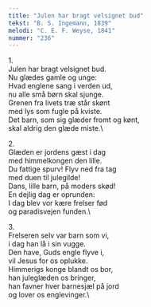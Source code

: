 ```yaml
---
title: "Julen har bragt velsignet bud"
tekst: "B. S. Ingemann, 1839"
melodi: "C. E. F. Weyse, 1841"
nummer: "236"
---
```

1\.\
Julen har bragt velsignet bud.\
Nu glædes gamle og unge:\
Hvad englene sang i verden ud,\
nu alle små børn skal sjunge.\
Grenen fra livets træ står skønt\
med lys som fugle på kviste.\
Det barn, som sig glæder fromt og kønt,\
skal aldrig den glæde miste.\

2\.\
Glæden er jordens gæst i dag\
med himmelkongen den lille.\
Du fattige spurv! Flyv ned fra tag\
med duen til julegilde!\
Dans, lille barn, på moders skød!\
En dejlig dag er oprunden:\
I dag blev vor kære frelser fød\
og paradisvejen funden.\

3\.\
Frelseren selv var barn som vi,\
i dag han lå i sin vugge.\
Den have, Guds engle flyve i,\
vil Jesus for os oplukke.\
Himmerigs konge blandt os bor,\
han juleglæden os bringer,\
han favner hver barnesjæl på jord\
og lover os englevinger.\
